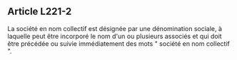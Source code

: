 Article L221-2
----
La société en nom collectif est désignée par une dénomination sociale, à
laquelle peut être incorporé le nom d'un ou plusieurs associés et qui doit être
précédée ou suivie immédiatement des mots " société en nom collectif ".
